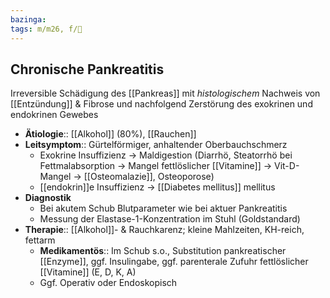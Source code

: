 ```yaml
---
bazinga: 
tags: m/m26, f/💩
---
```

## Chronische Pankreatitis

Irreversible Schädigung des [[Pankreas]] mit *histologischem* Nachweis von [[Entzündung]] & Fibrose und nachfolgend Zerstörung des exokrinen und endokrinen Gewebes

- **Ätiologie**:: [[Alkohol]] (80%), [[Rauchen]]
- **Leitsymptom**:: Gürtelförmiger, anhaltender Oberbauchschmerz
    - Exokrine Insuffizienz → Maldigestion (Diarrhö, Steatorrhö bei Fettmalabsorption → Mangel fettlöslicher [[Vitamine]] → Vit-D-Mangel → [[Osteomalazie]], Osteoporose)
    - [[endokrin]]e Insuffizienz → [[Diabetes mellitus]] mellitus
- **Diagnostik**
    - Bei akutem Schub Blutparameter wie bei aktuer Pankreatitis
    - Messung der Elastase-1-Konzentration im Stuhl (Goldstandard)
- **Therapie**:: [[Alkohol]]- & Rauchkarenz; kleine Mahlzeiten, KH-reich, fettarm
    - **Medikamentös**:: Im Schub s.o., Substitution pankreatischer [[Enzyme]], ggf. Insulingabe, ggf. parenterale Zufuhr fettlöslicher [[Vitamine]] (E, D, K, A)
    - Ggf. Operativ oder Endoskopisch
